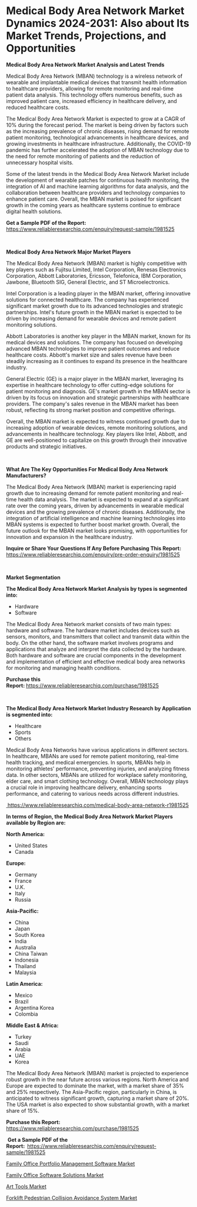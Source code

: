 <p><h1>Medical Body Area Network Market Dynamics 2024-2031: Also about Its Market Trends, Projections, and Opportunities</h1></p><p><strong>Medical Body Area Network Market Analysis and Latest Trends</strong></p>
<p><p>Medical Body Area Network (MBAN) technology is a wireless network of wearable and implantable medical devices that transmit health information to healthcare providers, allowing for remote monitoring and real-time patient data analysis. This technology offers numerous benefits, such as improved patient care, increased efficiency in healthcare delivery, and reduced healthcare costs.</p><p>The Medical Body Area Network Market is expected to grow at a CAGR of 10% during the forecast period. The market is being driven by factors such as the increasing prevalence of chronic diseases, rising demand for remote patient monitoring, technological advancements in healthcare devices, and growing investments in healthcare infrastructure. Additionally, the COVID-19 pandemic has further accelerated the adoption of MBAN technology due to the need for remote monitoring of patients and the reduction of unnecessary hospital visits.</p><p>Some of the latest trends in the Medical Body Area Network Market include the development of wearable patches for continuous health monitoring, the integration of AI and machine learning algorithms for data analysis, and the collaboration between healthcare providers and technology companies to enhance patient care. Overall, the MBAN market is poised for significant growth in the coming years as healthcare systems continue to embrace digital health solutions.</p></p>
<p><strong>Get a Sample PDF of the Report:&nbsp;</strong> <a href="https://www.reliableresearchiq.com/enquiry/request-sample/1981525">https://www.reliableresearchiq.com/enquiry/request-sample/1981525</a></p>
<p>&nbsp;</p>
<p><strong>Medical Body Area Network Major Market Players</strong></p>
<p><p>The Medical Body Area Network (MBAN) market is highly competitive with key players such as Fujitsu Limited, Intel Corporation, Renesas Electronics Corporation, Abbott Laboratories, Ericsson, Telefonica, IBM Corporation, Jawbone, Bluetooth SIG, General Electric, and ST Microelectronics.</p><p>Intel Corporation is a leading player in the MBAN market, offering innovative solutions for connected healthcare. The company has experienced significant market growth due to its advanced technologies and strategic partnerships. Intel's future growth in the MBAN market is expected to be driven by increasing demand for wearable devices and remote patient monitoring solutions.</p><p>Abbott Laboratories is another key player in the MBAN market, known for its medical devices and solutions. The company has focused on developing advanced MBAN technologies to improve patient outcomes and reduce healthcare costs. Abbott's market size and sales revenue have been steadily increasing as it continues to expand its presence in the healthcare industry.</p><p>General Electric (GE) is a major player in the MBAN market, leveraging its expertise in healthcare technology to offer cutting-edge solutions for patient monitoring and diagnosis. GE's market growth in the MBAN sector is driven by its focus on innovation and strategic partnerships with healthcare providers. The company's sales revenue in the MBAN market has been robust, reflecting its strong market position and competitive offerings.</p><p>Overall, the MBAN market is expected to witness continued growth due to increasing adoption of wearable devices, remote monitoring solutions, and advancements in healthcare technology. Key players like Intel, Abbott, and GE are well-positioned to capitalize on this growth through their innovative products and strategic initiatives.</p></p>
<p>&nbsp;</p>
<p><strong>What Are The Key Opportunities For Medical Body Area Network Manufacturers?</strong></p>
<p><p>The Medical Body Area Network (MBAN) market is experiencing rapid growth due to increasing demand for remote patient monitoring and real-time health data analysis. The market is expected to expand at a significant rate over the coming years, driven by advancements in wearable medical devices and the growing prevalence of chronic diseases. Additionally, the integration of artificial intelligence and machine learning technologies into MBAN systems is expected to further boost market growth. Overall, the future outlook for the MBAN market looks promising, with opportunities for innovation and expansion in the healthcare industry.</p></p>
<p><strong>Inquire or Share Your Questions If Any Before Purchasing This Report:</strong> <a href="https://www.reliableresearchiq.com/enquiry/pre-order-enquiry/1981525">https://www.reliableresearchiq.com/enquiry/pre-order-enquiry/1981525</a></p>
<p>&nbsp;</p>
<p><strong>Market Segmentation</strong></p>
<p><strong>The Medical Body Area Network Market Analysis by types is segmented into:</strong></p>
<p><ul><li>Hardware</li><li>Software</li></ul></p>
<p><p>The Medical Body Area Network market consists of two main types: hardware and software. The hardware market includes devices such as sensors, monitors, and transmitters that collect and transmit data within the body. On the other hand, the software market involves programs and applications that analyze and interpret the data collected by the hardware. Both hardware and software are crucial components in the development and implementation of efficient and effective medical body area networks for monitoring and managing health conditions.</p></p>
<p><strong>Purchase this Report:&nbsp;</strong><a href="https://www.reliableresearchiq.com/purchase/1981525">https://www.reliableresearchiq.com/purchase/1981525</a></p>
<p>&nbsp;</p>
<p><strong>The Medical Body Area Network Market Industry Research by Application is segmented into:</strong></p>
<p><ul><li>Healthcare</li><li>Sports</li><li>Others</li></ul></p>
<p><p>Medical Body Area Networks have various applications in different sectors. In healthcare, MBANs are used for remote patient monitoring, real-time health tracking, and medical emergencies. In sports, MBANs help in monitoring athletes' performance, preventing injuries, and analyzing fitness data. In other sectors, MBANs are utilized for workplace safety monitoring, elder care, and smart clothing technology. Overall, MBAN technology plays a crucial role in improving healthcare delivery, enhancing sports performance, and catering to various needs across different industries.</p></p>
<p><a href="https://www.reliableresearchiq.com/medical-body-area-network-r1981525">&nbsp;https://www.reliableresearchiq.com/medical-body-area-network-r1981525</a></p>
<p><strong>In terms of Region, the Medical Body Area Network Market Players available by Region are:</strong></p>
<p>
    <p> <strong> North America: </strong>
        <ul>
            <li>United States</li>
            <li>Canada</li>
        </ul>
        </p> 
    <p> <strong> Europe: </strong>
        <ul>
            <li>Germany</li>
            <li>France</li>
            <li>U.K.</li>
            <li>Italy</li>
            <li>Russia</li>
        </ul>
        </p> 
    <p> <strong> Asia-Pacific: </strong>
        <ul>
            <li>China</li>
            <li>Japan</li>
            <li>South Korea</li>
            <li>India</li>
            <li>Australia</li>
            <li>China Taiwan</li>
            <li>Indonesia</li>
            <li>Thailand</li>
            <li>Malaysia</li>
        </ul>
        </p> 
    <p> <strong> Latin America: </strong>
        <ul>
            <li>Mexico</li>
            <li>Brazil</li>
            <li>Argentina Korea</li>
            <li>Colombia</li>
        </ul>
        </p> 
    <p> <strong> Middle East & Africa: </strong>
        <ul>
            <li>Turkey</li>
            <li>Saudi</li>
            <li>Arabia</li>
            <li>UAE</li>
            <li>Korea</li>
        </ul>
    </p>
    </p>
<p><p>The Medical Body Area Network (MBAN) market is projected to experience robust growth in the near future across various regions. North America and Europe are expected to dominate the market, with a market share of 35% and 25% respectively. The Asia-Pacific region, particularly in China, is anticipated to witness significant growth, capturing a market share of 20%. The USA market is also expected to show substantial growth, with a market share of 15%.</p></p>
<p><strong>Purchase this Report: </strong><a href="https://www.reliableresearchiq.com/purchase/1981525">https://www.reliableresearchiq.com/purchase/1981525</a></p>
<p>&nbsp;<strong>Get a Sample PDF of the Report:&nbsp;&nbsp;</strong><a href="https://www.reliableresearchiq.com/enquiry/request-sample/1981525">https://www.reliableresearchiq.com/enquiry/request-sample/1981525</a></p>
<p><strong></strong></p>
<p><p><a href="https://github.com/RoccoManning/Market-Research-Report-List-6/blob/main/family-office-portfolio-management-software-market.md">Family Office Portfolio Management Software Market</a></p><p><a href="https://github.com/ranaacryptoaddmin/Market-Research-Report-List-1/blob/main/family-office-software-solutions-market.md">Family Office Software Solutions Market</a></p><p><a href="https://www.linkedin.com/pulse/art-tools-market-global-regional-analysis-focus-end-user-q1lhf">Art Tools Market</a></p><p><a href="https://www.linkedin.com/pulse/forklift-pedestrian-collision-avoidance-system-market-twvse">Forklift Pedestrian Collision Avoidance System Market</a></p></p>